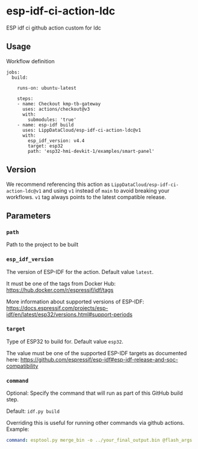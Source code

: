 # esp-idf-ci-action-ldc
ESP idf ci github action custom for ldc

## Usage

Workflow definition

```
jobs:
  build:

    runs-on: ubuntu-latest

    steps:
    - name: Checkout kmp-tb-gateway
      uses: actions/checkout@v3
      with:
        submodules: 'true'
    - name: esp-idf build
      uses: LippDataCloud/esp-idf-ci-action-ldc@v1
      with:
        esp_idf_version: v4.4
        target: esp32
        path: 'esp32-hmi-devkit-1/examples/smart-panel'
```

## Version

We recommend referencing this action as `LippDataCloud/esp-idf-ci-action-ldc@v1` and using `v1` instead of `main` to avoid breaking your workflows. `v1` tag always points to the latest compatible release.

## Parameters

### `path`

Path to the project to be built

### `esp_idf_version`

The version of ESP-IDF for the action. Default value `latest`.

It must be one of the tags from Docker Hub: https://hub.docker.com/r/espressif/idf/tags

More information about supported versions of ESP-IDF: https://docs.espressif.com/projects/esp-idf/en/latest/esp32/versions.html#support-periods

### `target`

Type of ESP32 to build for. Default value `esp32`.

The value must be one of the supported ESP-IDF targets as documented here: https://github.com/espressif/esp-idf#esp-idf-release-and-soc-compatibility

### `command`

Optional: Specify the command that will run as part of this GitHub build step.

Default: `idf.py build`

Overriding this is useful for running other commands via github actions. Example:

```yaml
command: esptool.py merge_bin -o ../your_final_output.bin @flash_args
```
